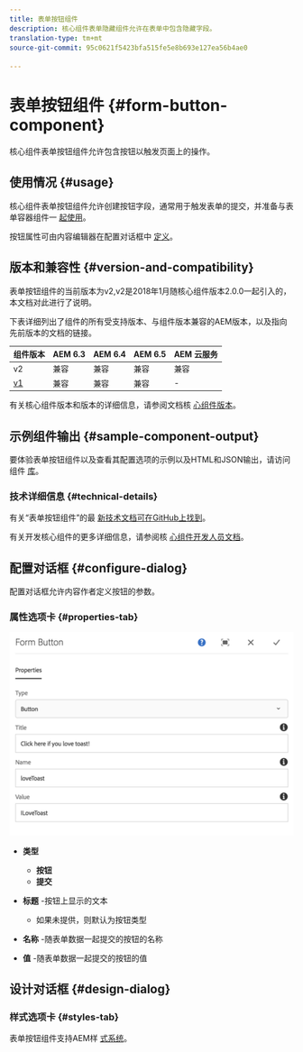 ```yaml
---
title: 表单按钮组件
description: 核心组件表单隐藏组件允许在表单中包含隐藏字段。
translation-type: tm+mt
source-git-commit: 95c0621f5423bfa515fe5e8b693e127ea56b4ae0

---
```



# 表单按钮组件 {#form-button-component}

核心组件表单按钮组件允许包含按钮以触发页面上的操作。

## 使用情况 {#usage}

核心组件表单按钮组件允许创建按钮字段，通常用于触发表单的提交，并准备与表单容器组件一 [起使用](form-container.md)。

按钮属性可由内容编辑器在配置对话框中 [定义](#configure-dialog)。

## 版本和兼容性 {#version-and-compatibility}

表单按钮组件的当前版本为v2,v2是2018年1月随核心组件版本2.0.0一起引入的，本文档对此进行了说明。

下表详细列出了组件的所有受支持版本、与组件版本兼容的AEM版本，以及指向先前版本的文档的链接。

| 组件版本 | AEM 6.3 | AEM 6.4 | AEM 6.5 | AEM 云服务 |
|--- |--- |--- |--- |---|
| v2 | 兼容 | 兼容 | 兼容 | 兼容 |
| [v1](/help/components/v1/form-button-v1.md) | 兼容 | 兼容 | 兼容 | - |

有关核心组件版本和版本的详细信息，请参阅文档核 [心组件版本](/help/versions.md)。

## 示例组件输出 {#sample-component-output}

要体验表单按钮组件以及查看其配置选项的示例以及HTML和JSON输出，请访问组件 [库](https://adobe.com/go/aem_cmp_library_form_button)。

### 技术详细信息 {#technical-details}

有关“表单按钮组件”的最 [新技术文档可在GitHub上找到](https://adobe.com/go/aem_cmp_tech_form_button_v2)。

有关开发核心组件的更多详细信息，请参阅核 [心组件开发人员文档](/help/developing/overview.md)。

## 配置对话框 {#configure-dialog}

配置对话框允许内容作者定义按钮的参数。

### 属性选项卡 {#properties-tab}

![](/help/assets/screen_shot_2018-01-12at120433.png)

* **类型**

   * **按钮**
   * **提交**

* **标题** -按钮上显示的文本

   * 如果未提供，则默认为按钮类型

* **名称** -随表单数据一起提交的按钮的名称
* **值** -随表单数据一起提交的按钮的值

## 设计对话框 {#design-dialog}

### 样式选项卡 {#styles-tab}

表单按钮组件支持AEM样 [式系统](/help/get-started/authoring.md#component-styling)。
